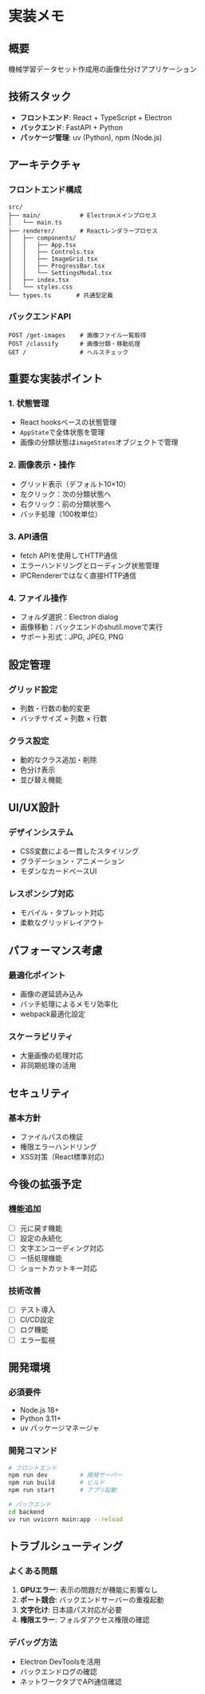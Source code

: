 # 実装メモ

## 概要
機械学習データセット作成用の画像仕分けアプリケーション

## 技術スタック
- **フロントエンド**: React + TypeScript + Electron
- **バックエンド**: FastAPI + Python
- **パッケージ管理**: uv (Python), npm (Node.js)

## アーキテクチャ

### フロントエンド構成
```
src/
├── main/           # Electronメインプロセス
│   └── main.ts
├── renderer/       # Reactレンダラープロセス
│   ├── components/
│   │   ├── App.tsx
│   │   ├── Controls.tsx
│   │   ├── ImageGrid.tsx
│   │   ├── ProgressBar.tsx
│   │   └── SettingsModal.tsx
│   ├── index.tsx
│   └── styles.css
└── types.ts       # 共通型定義
```

### バックエンドAPI
```
POST /get-images    # 画像ファイル一覧取得
POST /classify      # 画像分類・移動処理
GET /               # ヘルスチェック
```

## 重要な実装ポイント

### 1. 状態管理
- React hooksベースの状態管理
- `AppState`で全体状態を管理
- 画像の分類状態は`imageStates`オブジェクトで管理

### 2. 画像表示・操作
- グリッド表示（デフォルト10×10）
- 左クリック：次の分類状態へ
- 右クリック：前の分類状態へ
- バッチ処理（100枚単位）

### 3. API通信
- fetch APIを使用してHTTP通信
- エラーハンドリングとローディング状態管理
- IPCRendererではなく直接HTTP通信

### 4. ファイル操作
- フォルダ選択：Electron dialog
- 画像移動：バックエンドのshutil.moveで実行
- サポート形式：JPG, JPEG, PNG

## 設定管理

### グリッド設定
- 列数・行数の動的変更
- バッチサイズ = 列数 × 行数

### クラス設定
- 動的なクラス追加・削除
- 色分け表示
- 並び替え機能

## UI/UX設計

### デザインシステム
- CSS変数による一貫したスタイリング
- グラデーション・アニメーション
- モダンなカードベースUI

### レスポンシブ対応
- モバイル・タブレット対応
- 柔軟なグリッドレイアウト

## パフォーマンス考慮

### 最適化ポイント
- 画像の遅延読み込み
- バッチ処理によるメモリ効率化
- webpack最適化設定

### スケーラビリティ
- 大量画像の処理対応
- 非同期処理の活用

## セキュリティ

### 基本方針
- ファイルパスの検証
- 権限エラーハンドリング
- XSS対策（React標準対応）

## 今後の拡張予定

### 機能追加
- [ ] 元に戻す機能
- [ ] 設定の永続化
- [ ] 文字エンコーディング対応
- [ ] 一括処理機能
- [ ] ショートカットキー対応

### 技術改善
- [ ] テスト導入
- [ ] CI/CD設定
- [ ] ログ機能
- [ ] エラー監視

## 開発環境

### 必須要件
- Node.js 18+
- Python 3.11+
- uv パッケージマネージャ

### 開発コマンド
```bash
# フロントエンド
npm run dev         # 開発サーバー
npm run build       # ビルド
npm run start       # アプリ起動

# バックエンド
cd backend
uv run uvicorn main:app --reload
```

## トラブルシューティング

### よくある問題
1. **GPUエラー**: 表示の問題だが機能に影響なし
2. **ポート競合**: バックエンドサーバーの重複起動
3. **文字化け**: 日本語パス対応が必要
4. **権限エラー**: フォルダアクセス権限の確認

### デバッグ方法
- Electron DevToolsを活用
- バックエンドログの確認
- ネットワークタブでAPI通信確認